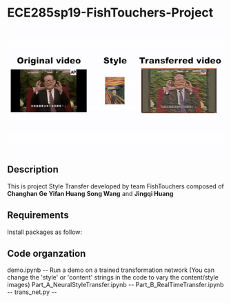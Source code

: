 # ECE285sp19-FishTouchers-Project

![](frog_scream.gif)

## Description
This is project Style Transfer developed by team FishTouchers composed of <strong>Changhan Ge</strong> <strong>Yifan Huang</strong> <strong>Song Wang</strong> and <strong>Jingqi Huang</strong>

## Requirements
Install packages as follow:

## Code organzation
demo.ipynb                        --  Run a demo on a trained transformation network (You can change the 'style' or 'content' strings in the code to vary the content/style images)
Part_A_NeuralStyleTransfer.ipynb  --
Part_B_RealTimeTransfer.ipynb     --
trans_net.py                      --
